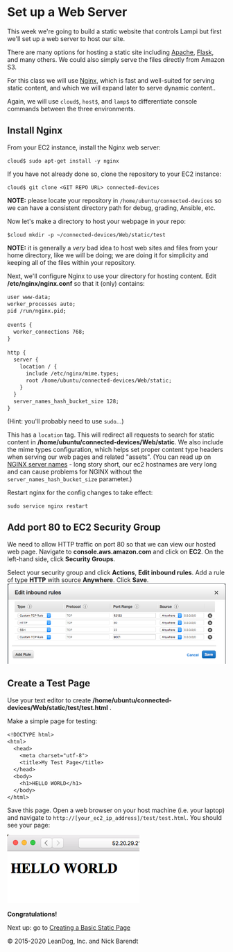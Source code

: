 # Set up a Web Server

This week we're going to build a static website that controls Lampi but first we'll set up a web server to host our site.

There are many options for hosting a static site including [Apache](http://httpd.apache.org), [Flask](http://flask.pocoo.org), and many others. We could also simply serve the files directly from Amazon S3. 

For this class we will use [Nginx](http://nginx.org), which is fast and well-suited for serving static content, and which we will expand later to serve dynamic content..

Again, we will use `cloud$`, `host$`, and `lamp$` to differentiate console commands between the three environments.

## Install Nginx

From your EC2 instance, install the Nginx web server:

```
cloud$ sudo apt-get install -y nginx
```

If you have not already done so, clone the repository to your EC2 instance:

```
cloud$ git clone <GIT REPO URL> connected-devices
```

**NOTE:** please locate your repository in `/home/ubuntu/connected-devices` so we can have a consistent directory path for debug, grading, Ansible, etc.


Now let's make a directory to host your webpage in your repo:

```
$cloud mkdir -p ~/connected-devices/Web/static/test
```


**NOTE:** it is generally a _very_ bad idea to host web sites and files from your home directory, like we will be doing; we are doing it for simplicity and keeping all of the files within your repository.

Next, we'll configure Nginx to use your directory for hosting content. Edit **/etc/nginx/nginx.conf** so that it (only) contains:

```
user www-data;
worker_processes auto;
pid /run/nginx.pid;

events {
  worker_connections 768;
}

http {
  server {
    location / {
      include /etc/nginx/mime.types;
      root /home/ubuntu/connected-devices/Web/static;
    }
  }
  server_names_hash_bucket_size 128;
}
```

(Hint: you'll probably need to use `sudo`...)

This has a `location` tag. This will redirect all requests to search for static content in **/home/ubuntu/connected-devices/Web/static**. We also include the mime types configuration, which helps set proper content type headers when serving our web pages and related "assets".  (You can read up on [NGINX server names](http://nginx.org/en/docs/http/server_names.html) - long story short, our ec2 hostnames are very long and can cause problems for NGINX without the `server_names_hash_bucket_size` parameter.)

Restart nginx for the config changes to take effect:

```
sudo service nginx restart
```

## Add port 80 to EC2 Security Group

We need to allow HTTP traffic on port 80 so that we can view our hosted web page. Navigate to **console.aws.amazon.com** and click on **EC2**. On the left-hand side, click **Security Groups**. 

Select your security group and click **Actions**, **Edit inbound rules**. Add a rule of type **HTTP** with source **Anywhere**. Click **Save**.
<br/>![](Images/security_group_http.png)

## Create a Test Page

Use your text editor to create **/home/ubuntu/connected-devices/Web/static/test/test.html** .

Make a simple page for testing:

```
<!DOCTYPE html>
<html>
  <head>
    <meta charset="utf-8">
    <title>My Test Page</title>
  </head>
  <body>
    <h1>HELLO WORLD</h1>
  </body>
</html>
```

Save this page. Open a web browser on your host machine (i.e. your laptop) and navigate to `http://[your_ec2_ip_address]/test/test.html`. You should see your page:

![](Images/test_page.png)

**Congratulations!**

Next up: go to [Creating a Basic Static Page](../05.2_Creating_a_Basic_Static_Page/README.md)

&copy; 2015-2020 LeanDog, Inc. and Nick Barendt

